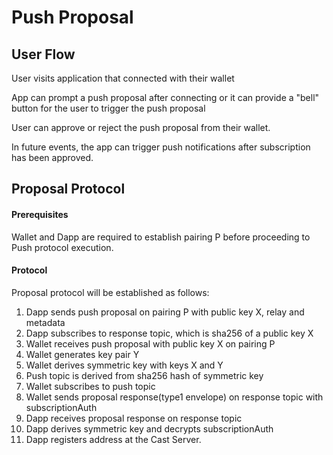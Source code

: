 # Push Proposal

## User Flow

User visits application that connected with their wallet

App can prompt a push proposal after connecting or it can provide a "bell" button for the user to trigger the push proposal

User can approve or reject the push proposal from their wallet.

In future events, the app can trigger push notifications after subscription has been approved.

## Proposal Protocol

#### Prerequisites
Wallet and Dapp are required to establish pairing P before proceeding to Push protocol execution.


#### Protocol

Proposal protocol will be established as follows:

1. Dapp sends push proposal on pairing P with public key X, relay and metadata
2. Dapp subscribes to response topic, which is sha256 of a public key X
3. Wallet receives push proposal with public key X on pairing P
4. Wallet generates key pair Y
5. Wallet derives symmetric key with keys X and Y
6. Push topic is derived from sha256 hash of symmetric key 
7. Wallet subscribes to push topic 
8. Wallet sends proposal response(type1 envelope) on response topic with subscriptionAuth
9. Dapp receives proposal response on response topic
10. Dapp derives symmetric key and decrypts subscriptionAuth
11. Dapp registers address at the Cast Server. 
 
